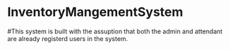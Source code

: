 # InventoryMangementSystem
#This system is built with the assuption that both the admin and attendant are already registerd users in the system.
